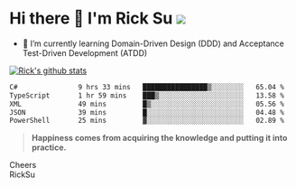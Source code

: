 # Hi there 👋 I'm Rick Su ![](https://komarev.com/ghpvc/?username=ricksu978)
<!--
**ricksu978/ricksu978** is a ✨ _special_ ✨ repository because its `README.md` (this file) appears on your GitHub profile.

Here are some ideas to get you started:

- 🔭 I’m currently working on ...
-->
- 🌱 I’m currently learning Domain-Driven Design (DDD) and Acceptance Test-Driven Development (ATDD)
<!--
- 👯 I’m looking to collaborate on ...
- 🤔 I’m looking for help with ...
- 💬 Ask me about ...
- 📫 How to reach me: ...
- 😄 Pronouns: ...
- ⚡ Fun fact: ...
-->
[![Rick's github stats](https://github-readme-stats.vercel.app/api?username=ricksu978&theme=dark)](https://github.com/ricksu978/ricksu978)

<!--START_SECTION:waka-->

```txt
C#               9 hrs 33 mins   ████████████████▒░░░░░░░░   65.04 %
TypeScript       1 hr 59 mins    ███▒░░░░░░░░░░░░░░░░░░░░░   13.58 %
XML              49 mins         █▒░░░░░░░░░░░░░░░░░░░░░░░   05.56 %
JSON             39 mins         █░░░░░░░░░░░░░░░░░░░░░░░░   04.48 %
PowerShell       25 mins         ▓░░░░░░░░░░░░░░░░░░░░░░░░   02.89 %
```

<!--END_SECTION:waka-->

> **Happiness comes from acquiring the knowledge and putting it into practice.**

Cheers  
RickSu 
